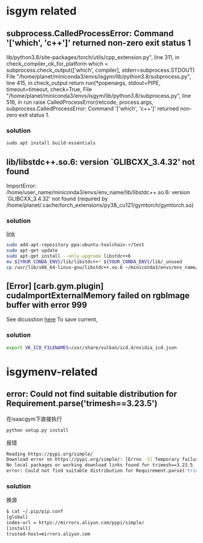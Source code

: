 # isgym related

## subprocess.CalledProcessError: Command '['which', 'c++']' returned non-zero exit status 1

lib/python3.8/site-packages/torch/utils/cpp_extension.py", line 311, in check_compiler_ok_for_platform
    which = subprocess.check_output(['which', compiler], stderr=subprocess.STDOUT)
  File "/home/planet/miniconda3/envs/isgym/lib/python3.8/subprocess.py", line 415, in check_output
    return run(*popenargs, stdout=PIPE, timeout=timeout, check=True,
  File "/home/planet/miniconda3/envs/isgym/lib/python3.8/subprocess.py", line 516, in run
    raise CalledProcessError(retcode, process.args,
subprocess.CalledProcessError: Command '['which', 'c++']' returned non-zero exit status 1.

### solution
```cpp
sudo apt install build-essentials
```


##  lib/libstdc++.so.6: version `GLIBCXX_3.4.32' not found
ImportError: /home/user_name/miniconda3/envs/env_name/lib/libstdc++.so.6: version `GLIBCXX_3.4.32' not found (required by /home/planet/.cache/torch_extensions/py38_cu121/gymtorch/gymtorch.so)

### solution
[link](https://stackoverflow.com/questions/76974555/glibcxx-3-4-32-not-found-error-at-runtime-gcc-13-2-0)

```bash
sudo add-apt-repository ppa:ubuntu-toolchain-r/test
sudo apt-get update
sudo apt-get install --only-upgrade libstdc++6
mv ${YOUR_CONDA_ENV}/lib/libstdc++* ${YOUR_CONDA_ENV}/lib/_unused
cp /usr/lib/x86_64-linux-gnu/libstdc++.so.6 ~/miniconda3/envs/env_name/lib/
```

## [Error] [carb.gym.plugin] cudaImportExternalMemory failed on rgbImage buffer with error 999
See dicusstion [here](https://forums.developer.nvidia.com/t/cudaimportexternalmemory-failed-on-rgbimage/212944)
To save current, 
### solution
```bash
export VK_ICD_FILENAMES=/usr/share/vulkan/icd.d/nvidia_icd.json
```

# isgymenv-related
## error: Could not find suitable distribution for Requirement.parse('trimesh==3.23.5')
在isaacgym下直接执行
```bash
python setup.py install
```
报错
```bash
Reading https://pypi.org/simple/
Download error on https://pypi.org/simple/: [Errno -3] Temporary failure in name resolution -- Some packages may not be found!
No local packages or working download links found for trimesh==3.23.5
error: Could not find suitable distribution for Requirement.parse('trimesh==3.23.5')
```
### solution
换源
```bash
$ cat ~/.pip/pip.conf 
[global]
index-url = https://mirrors.aliyun.com/pypi/simple/
[install]
trusted-host=mirrors.aliyun.com
```
